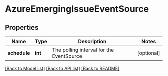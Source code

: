 # AzureEmergingIssueEventSource

## Properties
Name | Type | Description | Notes
------------ | ------------- | ------------- | -------------
**schedule** | **int** | The polling interval for the EventSource | [optional] 

[[Back to Model list]](../README.md#documentation-for-models) [[Back to API list]](../README.md#documentation-for-api-endpoints) [[Back to README]](../README.md)

